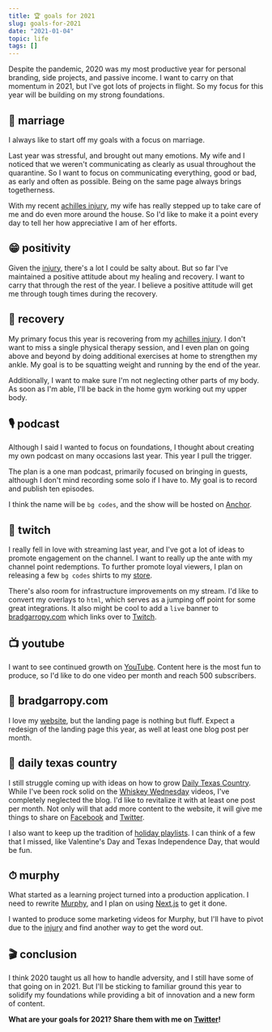 ```yaml
---
title: 🏆 goals for 2021
slug: goals-for-2021
date: "2021-01-04"
topic: life
tags: []
---
```


Despite the pandemic, 2020 was my most productive year for personal branding, side projects, and passive income. I want to carry on that momentum in 2021, but I've got lots of projects in flight. So my focus for this year will be building on my strong foundations.

## 💏 marriage

I always like to start off my goals with a focus on marriage.

Last year was stressful, and brought out many emotions. My wife and I noticed that we weren't communicating as clearly as usual throughout the quarantine. So I want to focus on communicating everything, good or bad, as early and often as possible. Being on the same page always brings togetherness.

With my recent [achilles injury][achilles], my wife has really stepped up to take care of me and do even more around the house. So I'd like to make it a point every day to tell her how appreciative I am of her efforts.

## 😁 positivity

Given the [injury][achilles], there's a lot I could be salty about. But so far I've maintained a positive attitude about my healing and recovery. I want to carry that through the rest of the year. I believe a positive attitude will get me through tough times during the recovery.

## 🦶 recovery

My primary focus this year is recovering from my [achilles injury][achilles]. I don't want to miss a single physical therapy session, and I even plan on going above and beyond by doing additional exercises at home to strengthen my ankle. My goal is to be squatting weight and running by the end of the year.

Additionally, I want to make sure I'm not neglecting other parts of my body. As soon as I'm able, I'll be back in the home gym working out my upper body.

## 🎙 podcast

Although I said I wanted to focus on foundations, I thought about creating my own podcast on many occasions last year. This year I pull the trigger.

The plan is a one man podcast, primarily focused on bringing in guests, although I don't mind recording some solo if I have to. My goal is to record and publish ten episodes.

I think the name will be `bg codes`, and the show will be hosted on [Anchor][anchor].

## 🎥 twitch

I really fell in love with streaming last year, and I've got a lot of ideas to promote engagement on the channel. I want to really up the ante with my channel point redemptions. To further promote loyal viewers, I plan on releasing a few `bg codes` shirts to my [store][store].

There's also room for infrastructure improvements on my stream. I'd like to convert my overlays to `html`, which serves as a jumping off point for some great integrations. It also might be cool to add a `live` banner to [bradgarropy.com][website] which links over to [Twitch][twitch].

## 📺 youtube

I want to see continued growth on [YouTube][youtube]. Content here is the most fun to produce, so I'd like to do one video per month and reach 500 subscribers.

## 🏡 bradgarropy.com

I love my [website][website], but the landing page is nothing but fluff. Expect a redesign of the landing page this year, as well at least one blog post per month.

## 🤠 daily texas country

I still struggle coming up with ideas on how to grow [Daily Texas Country][dtxc]. While I've been rock solid on the [Whiskey Wednesday][dtxc-youtube] videos, I've completely neglected the blog. I'd like to revitalize it with at least one post per month. Not only will that add more content to the website, it will give me things to share on [Facebook][dtxc-facebook] and [Twitter][dtxc-twitter].

I also want to keep up the tradition of [holiday playlists][playlist]. I can think of a few that I missed, like Valentine's Day and Texas Independence Day, that would be fun.

## ⏱ murphy

What started as a learning project turned into a production application. I need to rewrite [Murphy][murphy], and I plan on using [Next.js][next] to get it done.

I wanted to produce some marketing videos for Murphy, but I'll have to pivot due to the [injury][achilles] and find another way to get the word out.

## 🎬 conclusion

I think 2020 taught us all how to handle adversity, and I still have some of that going on in 2021. But I'll be sticking to familiar ground this year to solidify my foundations while providing a bit of innovation and a new form of content.

**What are your goals for 2021? Share them with me on [Twitter][twitter]!**

[achilles]: https://twitter.com/bradgarropy/status/1339970857251311618
[anchor]: https://anchor.fm
[store]: https://bradgarropy.com/store
[website]: https://bradgarropy.com
[twitch]: https://twitch.tv/bradgarropy
[youtube]: https://youtube.com/bradgarropy
[dtxc]: https://dailytexascountry.com
[dtxc-youtube]: https://dailytexascountry.com/youtube
[dtxc-facebook]: https://facebook.com/dailytexascountry
[dtxc-twitter]: https://twitter.com/dailytxcountry
[murphy]: https://play.google.com/store/apps/details?id=com.bradgarropy.murphy.twa
[next]: https://nextjs.org
[playlist]: https://open.spotify.com/playlist/2WgzkOheKMWge250zUs7oE
[twitter]: https://twitter.com/bradgarropy
